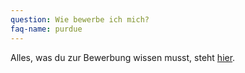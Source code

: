 ```yaml
---
question: Wie bewerbe ich mich?
faq-name: purdue
---
```


Alles, was du zur Bewerbung wissen musst, steht [hier](/stipendien/goingabroad.html#bewerbung).
